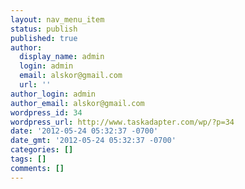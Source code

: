 ```yaml
---
layout: nav_menu_item
status: publish
published: true
author:
  display_name: admin
  login: admin
  email: alskor@gmail.com
  url: ''
author_login: admin
author_email: alskor@gmail.com
wordpress_id: 34
wordpress_url: http://www.taskadapter.com/wp/?p=34
date: '2012-05-24 05:32:37 -0700'
date_gmt: '2012-05-24 05:32:37 -0700'
categories: []
tags: []
comments: []
---
```


